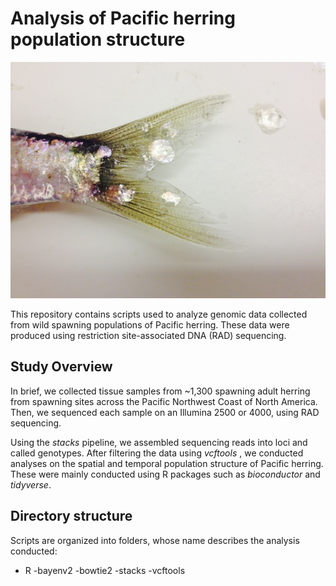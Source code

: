 # Analysis of Pacific herring population structure

![herring-img](https://github.com/EleniLPetrou/pacific_herring_RADseq/blob/master/images/herring.jpg?raw=true)

This repository contains scripts used to analyze genomic data collected from wild spawning populations of Pacific herring.
These data were produced using restriction site-associated DNA (RAD) sequencing. 

## Study Overview

In brief, we collected tissue samples from  ~1,300 spawning adult herring from spawning sites across the Pacific Northwest Coast of North America.  Then, we sequenced each sample on an Illumina 2500 or 4000, using RAD sequencing.

Using the *stacks* pipeline, we assembled sequencing reads into loci and called genotypes. 
After filtering the data using *vcftools* , we conducted analyses on the spatial and temporal population structure of Pacific herring. These were mainly conducted using  R packages such as *bioconductor* and *tidyverse*. 

## Directory structure

Scripts are organized into folders, whose name describes the analysis conducted:
- R
-bayenv2
-bowtie2
-stacks
-vcftools




